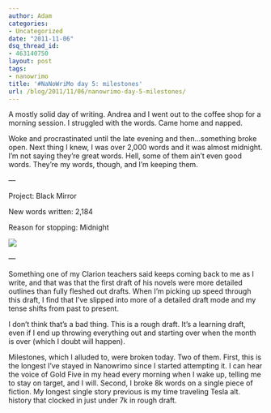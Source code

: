 ```yaml
---
author: Adam
categories:
- Uncategorized
date: "2011-11-06"
dsq_thread_id:
- 463140750
layout: post
tags:
- nanowrimo
title: '#NaNoWriMo day 5: milestones'
url: /blog/2011/11/06/nanowrimo-day-5-milestones/
---
```

A mostly solid day of writing. Andrea and I went out to the coffee shop for a morning session. I struggled with the words. Came home and napped.

Woke and procrastinated until the late evening and then&#8230;something broke open. Next thing I knew, I was over 2,000 words and it was almost midnight. I&#8217;m not saying they&#8217;re great words. Hell, some of them ain&#8217;t even good words. They&#8217;re my words, though, and I&#8217;m keeping them.

&#8212;

Project: Black Mirror

New words written: 2,184

Reason for stopping: Midnight

![](1)

&#8212;

Something one of my Clarion teachers said keeps coming back to me as I write, and that was that the first draft of his novels were more detailed outlines than fully fleshed out drafts. When I&#8217;m picking up speed through this draft, I find that I&#8217;ve slipped into more of a detailed draft mode and my tense shifts from past to present.

I don&#8217;t think that&#8217;s a bad thing. This is a rough draft. It&#8217;s a learning draft, even if I end up throwing everything out and starting over when the month is over (which I doubt will happen).

Milestones, which I alluded to, were broken today. Two of them. First, this is the longest I&#8217;ve stayed in Nanowrimo since I started attempting it. I can hear the voice of Gold Five in my head every morning when I wake up, telling me to stay on target, and I will. Second, I broke 8k words on a single piece of fiction. My longest single story previous is my time traveling Tesla alt. history that clocked in just under 7k in rough draft.

 [1]: http://picometer.writertopia.com/words=8024&target=50000

